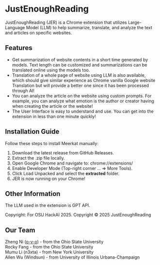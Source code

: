 # JustEnoughReading

JustEnoughReading (JER) is a Chrome extension that utilizes Large-Language Model (LLM) to help summarize, translate, and analyze the text and articles on specific websites.

## **Features**

- Get summarization of website contents in a short time generated by models. Text length can be customized and summarizations can be translated online using the models too.
- Translation of a whole page of website using LLM is also available, which should give similar experience as Chrome vanilla Google website Translation but will provide a better one since it has been processed through AI!
- You can analyze the article on the website using custom prompts. For example, you can analyze what emotion is the author or creator having when creating the article or the website!
- The User Interface is easy to understand and use. You can get into the extension in less than one minute quickly!

## **Installation Guide**

Follow these steps to install Meerkat manually:

1. Download the latest release from GitHub Releases.
2. Extract the .zip file locally.
3. Open Google Chrome and navigate to: chrome://extensions/
4. Enable Developer Mode (Top-right corner ... => More Tools).
5. Click Load Unpacked and select the **extracted** folder.
6. JER is now running on your Chrome!

## **Other Information**

The LLM used in the extension is GPT API.

Copyright: For OSU HackAI 2025. Copyright &copy; 2025 JustEnoughReading

## **Our Team**

Zheng Ni ([o-v-o](https://o-v-o.xyz/)) - from the Ohio State University \
Rocky Fang - from the Ohio State University \
Mumu Li (n3xta) - from New York University \
Allen Wu (Windsun) - from University of Illinois Urbana-Champaign
